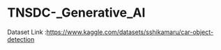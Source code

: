 # TNSDC-_Generative_AI

Dataset Link :https://www.kaggle.com/datasets/sshikamaru/car-object-detection
